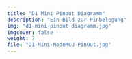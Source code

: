 ```yaml
---
title: "D1 Mini Pinout Diagramm"
description: "Ein Bild zur Pinbelegung"
img: "d1-mini-pinout-diagramm.jpg"
imgcover: false
weight: 7
file: "D1-Mini-NodeMCU-PinOut.jpg"
---
```


